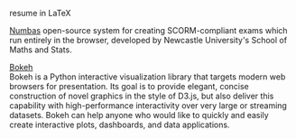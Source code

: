 

resume in LaTeX

[Numbas](https://github.com/numbas/editor)
open-source system for creating SCORM-compliant exams which run entirely in the browser, developed by Newcastle University's School of Maths and Stats.

[Bokeh](https://github.com/bokeh/bokeh)<br>
Bokeh is a Python interactive visualization library that targets modern web browsers for presentation. Its goal is to provide elegant, concise construction of novel graphics in the style of D3.js, but also deliver this capability with high-performance interactivity over very large or streaming datasets. Bokeh can help anyone who would like to quickly and easily create interactive plots, dashboards, and data applications.
